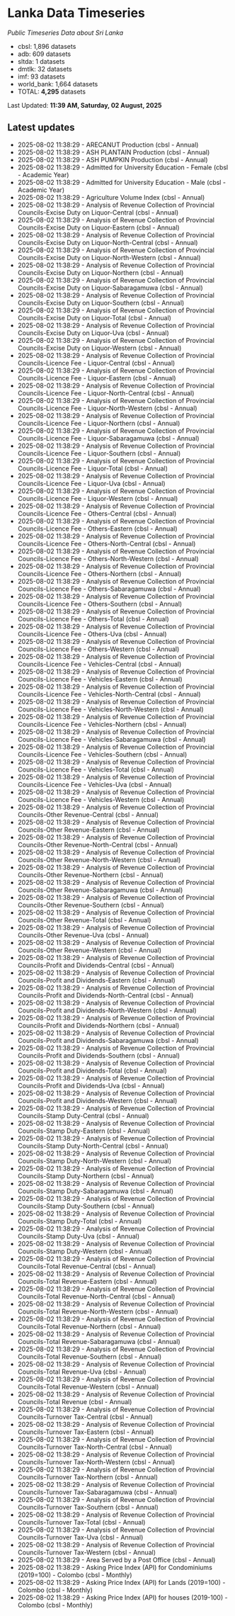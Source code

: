# Lanka Data Timeseries
*Public Timeseries Data about Sri Lanka*

* cbsl: 1,896 datasets
* adb: 609 datasets
* sltda: 1 datasets
* dmtlk: 32 datasets
* imf: 93 datasets
* world_bank: 1,664 datasets
* TOTAL: **4,295** datasets

Last Updated: **11:39 AM, Saturday, 02 August, 2025**

## Latest updates

* 2025-08-02 11:38:29 - ARECANUT Production (cbsl - Annual)
* 2025-08-02 11:38:29 - ASH PLANTAIN Production (cbsl - Annual)
* 2025-08-02 11:38:29 - ASH PUMPKIN Production (cbsl - Annual)
* 2025-08-02 11:38:29 - Admitted for University Education - Female (cbsl - Academic Year)
* 2025-08-02 11:38:29 - Admitted for University Education - Male (cbsl - Academic Year)
* 2025-08-02 11:38:29 - Agriculture Volume Index (cbsl - Annual)
* 2025-08-02 11:38:29 - Analysis of Revenue Collection of Provincial Councils-Excise Duty on Liquor-Central (cbsl - Annual)
* 2025-08-02 11:38:29 - Analysis of Revenue Collection of Provincial Councils-Excise Duty on Liquor-Eastern (cbsl - Annual)
* 2025-08-02 11:38:29 - Analysis of Revenue Collection of Provincial Councils-Excise Duty on Liquor-North-Central (cbsl - Annual)
* 2025-08-02 11:38:29 - Analysis of Revenue Collection of Provincial Councils-Excise Duty on Liquor-North-Western (cbsl - Annual)
* 2025-08-02 11:38:29 - Analysis of Revenue Collection of Provincial Councils-Excise Duty on Liquor-Northern (cbsl - Annual)
* 2025-08-02 11:38:29 - Analysis of Revenue Collection of Provincial Councils-Excise Duty on Liquor-Sabaragamuwa (cbsl - Annual)
* 2025-08-02 11:38:29 - Analysis of Revenue Collection of Provincial Councils-Excise Duty on Liquor-Southern (cbsl - Annual)
* 2025-08-02 11:38:29 - Analysis of Revenue Collection of Provincial Councils-Excise Duty on Liquor-Total (cbsl - Annual)
* 2025-08-02 11:38:29 - Analysis of Revenue Collection of Provincial Councils-Excise Duty on Liquor-Uva (cbsl - Annual)
* 2025-08-02 11:38:29 - Analysis of Revenue Collection of Provincial Councils-Excise Duty on Liquor-Western (cbsl - Annual)
* 2025-08-02 11:38:29 - Analysis of Revenue Collection of Provincial Councils-Licence Fee - Liquor-Central (cbsl - Annual)
* 2025-08-02 11:38:29 - Analysis of Revenue Collection of Provincial Councils-Licence Fee - Liquor-Eastern (cbsl - Annual)
* 2025-08-02 11:38:29 - Analysis of Revenue Collection of Provincial Councils-Licence Fee - Liquor-North-Central (cbsl - Annual)
* 2025-08-02 11:38:29 - Analysis of Revenue Collection of Provincial Councils-Licence Fee - Liquor-North-Western (cbsl - Annual)
* 2025-08-02 11:38:29 - Analysis of Revenue Collection of Provincial Councils-Licence Fee - Liquor-Northern (cbsl - Annual)
* 2025-08-02 11:38:29 - Analysis of Revenue Collection of Provincial Councils-Licence Fee - Liquor-Sabaragamuwa (cbsl - Annual)
* 2025-08-02 11:38:29 - Analysis of Revenue Collection of Provincial Councils-Licence Fee - Liquor-Southern (cbsl - Annual)
* 2025-08-02 11:38:29 - Analysis of Revenue Collection of Provincial Councils-Licence Fee - Liquor-Total (cbsl - Annual)
* 2025-08-02 11:38:29 - Analysis of Revenue Collection of Provincial Councils-Licence Fee - Liquor-Uva (cbsl - Annual)
* 2025-08-02 11:38:29 - Analysis of Revenue Collection of Provincial Councils-Licence Fee - Liquor-Western (cbsl - Annual)
* 2025-08-02 11:38:29 - Analysis of Revenue Collection of Provincial Councils-Licence Fee - Others-Central (cbsl - Annual)
* 2025-08-02 11:38:29 - Analysis of Revenue Collection of Provincial Councils-Licence Fee - Others-Eastern (cbsl - Annual)
* 2025-08-02 11:38:29 - Analysis of Revenue Collection of Provincial Councils-Licence Fee - Others-North-Central (cbsl - Annual)
* 2025-08-02 11:38:29 - Analysis of Revenue Collection of Provincial Councils-Licence Fee - Others-North-Western (cbsl - Annual)
* 2025-08-02 11:38:29 - Analysis of Revenue Collection of Provincial Councils-Licence Fee - Others-Northern (cbsl - Annual)
* 2025-08-02 11:38:29 - Analysis of Revenue Collection of Provincial Councils-Licence Fee - Others-Sabaragamuwa (cbsl - Annual)
* 2025-08-02 11:38:29 - Analysis of Revenue Collection of Provincial Councils-Licence Fee - Others-Southern (cbsl - Annual)
* 2025-08-02 11:38:29 - Analysis of Revenue Collection of Provincial Councils-Licence Fee - Others-Total (cbsl - Annual)
* 2025-08-02 11:38:29 - Analysis of Revenue Collection of Provincial Councils-Licence Fee - Others-Uva (cbsl - Annual)
* 2025-08-02 11:38:29 - Analysis of Revenue Collection of Provincial Councils-Licence Fee - Others-Western (cbsl - Annual)
* 2025-08-02 11:38:29 - Analysis of Revenue Collection of Provincial Councils-Licence Fee - Vehicles-Central (cbsl - Annual)
* 2025-08-02 11:38:29 - Analysis of Revenue Collection of Provincial Councils-Licence Fee - Vehicles-Eastern (cbsl - Annual)
* 2025-08-02 11:38:29 - Analysis of Revenue Collection of Provincial Councils-Licence Fee - Vehicles-North-Central (cbsl - Annual)
* 2025-08-02 11:38:29 - Analysis of Revenue Collection of Provincial Councils-Licence Fee - Vehicles-North-Western (cbsl - Annual)
* 2025-08-02 11:38:29 - Analysis of Revenue Collection of Provincial Councils-Licence Fee - Vehicles-Northern (cbsl - Annual)
* 2025-08-02 11:38:29 - Analysis of Revenue Collection of Provincial Councils-Licence Fee - Vehicles-Sabaragamuwa (cbsl - Annual)
* 2025-08-02 11:38:29 - Analysis of Revenue Collection of Provincial Councils-Licence Fee - Vehicles-Southern (cbsl - Annual)
* 2025-08-02 11:38:29 - Analysis of Revenue Collection of Provincial Councils-Licence Fee - Vehicles-Total (cbsl - Annual)
* 2025-08-02 11:38:29 - Analysis of Revenue Collection of Provincial Councils-Licence Fee - Vehicles-Uva (cbsl - Annual)
* 2025-08-02 11:38:29 - Analysis of Revenue Collection of Provincial Councils-Licence Fee - Vehicles-Western (cbsl - Annual)
* 2025-08-02 11:38:29 - Analysis of Revenue Collection of Provincial Councils-Other Revenue-Central (cbsl - Annual)
* 2025-08-02 11:38:29 - Analysis of Revenue Collection of Provincial Councils-Other Revenue-Eastern (cbsl - Annual)
* 2025-08-02 11:38:29 - Analysis of Revenue Collection of Provincial Councils-Other Revenue-North-Central (cbsl - Annual)
* 2025-08-02 11:38:29 - Analysis of Revenue Collection of Provincial Councils-Other Revenue-North-Western (cbsl - Annual)
* 2025-08-02 11:38:29 - Analysis of Revenue Collection of Provincial Councils-Other Revenue-Northern (cbsl - Annual)
* 2025-08-02 11:38:29 - Analysis of Revenue Collection of Provincial Councils-Other Revenue-Sabaragamuwa (cbsl - Annual)
* 2025-08-02 11:38:29 - Analysis of Revenue Collection of Provincial Councils-Other Revenue-Southern (cbsl - Annual)
* 2025-08-02 11:38:29 - Analysis of Revenue Collection of Provincial Councils-Other Revenue-Total (cbsl - Annual)
* 2025-08-02 11:38:29 - Analysis of Revenue Collection of Provincial Councils-Other Revenue-Uva (cbsl - Annual)
* 2025-08-02 11:38:29 - Analysis of Revenue Collection of Provincial Councils-Other Revenue-Western (cbsl - Annual)
* 2025-08-02 11:38:29 - Analysis of Revenue Collection of Provincial Councils-Profit and Dividends-Central (cbsl - Annual)
* 2025-08-02 11:38:29 - Analysis of Revenue Collection of Provincial Councils-Profit and Dividends-Eastern (cbsl - Annual)
* 2025-08-02 11:38:29 - Analysis of Revenue Collection of Provincial Councils-Profit and Dividends-North-Central (cbsl - Annual)
* 2025-08-02 11:38:29 - Analysis of Revenue Collection of Provincial Councils-Profit and Dividends-North-Western (cbsl - Annual)
* 2025-08-02 11:38:29 - Analysis of Revenue Collection of Provincial Councils-Profit and Dividends-Northern (cbsl - Annual)
* 2025-08-02 11:38:29 - Analysis of Revenue Collection of Provincial Councils-Profit and Dividends-Sabaragamuwa (cbsl - Annual)
* 2025-08-02 11:38:29 - Analysis of Revenue Collection of Provincial Councils-Profit and Dividends-Southern (cbsl - Annual)
* 2025-08-02 11:38:29 - Analysis of Revenue Collection of Provincial Councils-Profit and Dividends-Total (cbsl - Annual)
* 2025-08-02 11:38:29 - Analysis of Revenue Collection of Provincial Councils-Profit and Dividends-Uva (cbsl - Annual)
* 2025-08-02 11:38:29 - Analysis of Revenue Collection of Provincial Councils-Profit and Dividends-Western (cbsl - Annual)
* 2025-08-02 11:38:29 - Analysis of Revenue Collection of Provincial Councils-Stamp Duty-Central (cbsl - Annual)
* 2025-08-02 11:38:29 - Analysis of Revenue Collection of Provincial Councils-Stamp Duty-Eastern (cbsl - Annual)
* 2025-08-02 11:38:29 - Analysis of Revenue Collection of Provincial Councils-Stamp Duty-North-Central (cbsl - Annual)
* 2025-08-02 11:38:29 - Analysis of Revenue Collection of Provincial Councils-Stamp Duty-North-Western (cbsl - Annual)
* 2025-08-02 11:38:29 - Analysis of Revenue Collection of Provincial Councils-Stamp Duty-Northern (cbsl - Annual)
* 2025-08-02 11:38:29 - Analysis of Revenue Collection of Provincial Councils-Stamp Duty-Sabaragamuwa (cbsl - Annual)
* 2025-08-02 11:38:29 - Analysis of Revenue Collection of Provincial Councils-Stamp Duty-Southern (cbsl - Annual)
* 2025-08-02 11:38:29 - Analysis of Revenue Collection of Provincial Councils-Stamp Duty-Total (cbsl - Annual)
* 2025-08-02 11:38:29 - Analysis of Revenue Collection of Provincial Councils-Stamp Duty-Uva (cbsl - Annual)
* 2025-08-02 11:38:29 - Analysis of Revenue Collection of Provincial Councils-Stamp Duty-Western (cbsl - Annual)
* 2025-08-02 11:38:29 - Analysis of Revenue Collection of Provincial Councils-Total Revenue-Central (cbsl - Annual)
* 2025-08-02 11:38:29 - Analysis of Revenue Collection of Provincial Councils-Total Revenue-Eastern (cbsl - Annual)
* 2025-08-02 11:38:29 - Analysis of Revenue Collection of Provincial Councils-Total Revenue-North-Central (cbsl - Annual)
* 2025-08-02 11:38:29 - Analysis of Revenue Collection of Provincial Councils-Total Revenue-North-Western (cbsl - Annual)
* 2025-08-02 11:38:29 - Analysis of Revenue Collection of Provincial Councils-Total Revenue-Northern (cbsl - Annual)
* 2025-08-02 11:38:29 - Analysis of Revenue Collection of Provincial Councils-Total Revenue-Sabaragamuwa (cbsl - Annual)
* 2025-08-02 11:38:29 - Analysis of Revenue Collection of Provincial Councils-Total Revenue-Southern (cbsl - Annual)
* 2025-08-02 11:38:29 - Analysis of Revenue Collection of Provincial Councils-Total Revenue-Uva (cbsl - Annual)
* 2025-08-02 11:38:29 - Analysis of Revenue Collection of Provincial Councils-Total Revenue-Western (cbsl - Annual)
* 2025-08-02 11:38:29 - Analysis of Revenue Collection of Provincial Councils-Total Revenue (cbsl - Annual)
* 2025-08-02 11:38:29 - Analysis of Revenue Collection of Provincial Councils-Turnover Tax-Central (cbsl - Annual)
* 2025-08-02 11:38:29 - Analysis of Revenue Collection of Provincial Councils-Turnover Tax-Eastern (cbsl - Annual)
* 2025-08-02 11:38:29 - Analysis of Revenue Collection of Provincial Councils-Turnover Tax-North-Central (cbsl - Annual)
* 2025-08-02 11:38:29 - Analysis of Revenue Collection of Provincial Councils-Turnover Tax-North-Western (cbsl - Annual)
* 2025-08-02 11:38:29 - Analysis of Revenue Collection of Provincial Councils-Turnover Tax-Northern (cbsl - Annual)
* 2025-08-02 11:38:29 - Analysis of Revenue Collection of Provincial Councils-Turnover Tax-Sabaragamuwa (cbsl - Annual)
* 2025-08-02 11:38:29 - Analysis of Revenue Collection of Provincial Councils-Turnover Tax-Southern (cbsl - Annual)
* 2025-08-02 11:38:29 - Analysis of Revenue Collection of Provincial Councils-Turnover Tax-Total (cbsl - Annual)
* 2025-08-02 11:38:29 - Analysis of Revenue Collection of Provincial Councils-Turnover Tax-Uva (cbsl - Annual)
* 2025-08-02 11:38:29 - Analysis of Revenue Collection of Provincial Councils-Turnover Tax-Western (cbsl - Annual)
* 2025-08-02 11:38:29 - Area Served by a Post Office (cbsl - Annual)
* 2025-08-02 11:38:29 - Asking Price Index (API) for Condominiums (2019=100) - Colombo (cbsl - Monthly)
* 2025-08-02 11:38:29 - Asking Price Index (API) for Lands (2019=100) - Colombo (cbsl - Monthly)
* 2025-08-02 11:38:29 - Asking Price Index (API) for houses (2019-100) - Colombo (cbsl - Monthly)